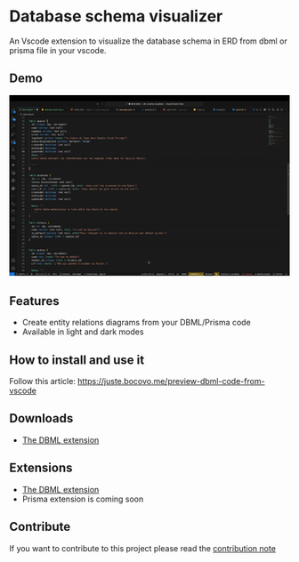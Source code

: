 # Database schema visualizer

An Vscode extension to visualize the database schema in ERD from dbml or prisma file in your vscode.

## Demo

![DBML Demo](./assets/demo.gif)

## Features

- Create entity relations diagrams from your DBML/Prisma code
- Available in light and dark modes

## How to install and use it

Follow this article: <https://juste.bocovo.me/preview-dbml-code-from-vscode>

## Downloads

- [The DBML extension](https://marketplace.visualstudio.com/items?itemName=bocovo.dbml-erd-visualizer)

## Extensions

- [The DBML extension](./packages/dbml-vs-code-extension/README.md)
- Prisma extension is coming soon

## Contribute

If you want to contribute to this project please read the [contribution note](./CODE_OF_CONDUCT.md)
